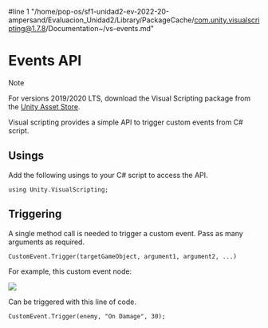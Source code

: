 #line 1 "/home/pop-os/sf1-unidad2-ev-2022-20-ampersand/Evaluacion_Unidad2/Library/PackageCache/com.unity.visualscripting@1.7.8/Documentation~/vs-events.md"
# Events API

> [!NOTE]
> For versions 2019/2020 LTS, download the Visual Scripting package from the [Unity Asset Store](https://assetstore.unity.com/packages/tools/visual-bolt-163802).


Visual scripting provides a simple API to trigger custom events from C# script. 

## Usings

Add the following usings to your C# script to access the API.

```
using Unity.VisualScripting;
```

## Triggering

A single method call is needed to trigger a custom event. Pass as many arguments as required.

```
CustomEvent.Trigger(targetGameObject, argument1, argument2, ...)
```

For example, this custom event node:


![](images/vs-events-custom-event-node.png)


Can be triggered with this line of code.

```
CustomEvent.Trigger(enemy, "On Damage", 30);
```

